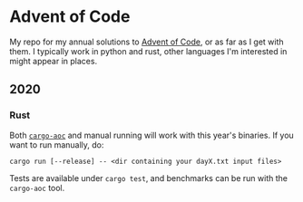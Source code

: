 # Advent of Code

My repo for my annual solutions to [Advent of Code](https://adventofcode.com/), or as far as I get with them.
I typically work in python and rust, other languages I'm interested in might appear in places.

## 2020

### Rust

Both [`cargo-aoc`](https://crates.io/crates/cargo-aoc) and manual running will work with this year's binaries.
If you want to run manually, do:

```
cargo run [--release] -- <dir containing your dayX.txt input files>
```

Tests are available under `cargo test`, and benchmarks can be run with the `cargo-aoc` tool.
